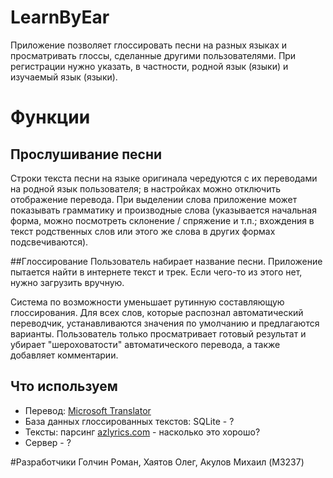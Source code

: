 # LearnByEar
Приложение позволяет глоссировать песни на разных языках и просматривать глоссы, сделанные другими пользователями. При регистрации нужно указать, в частности, родной язык (языки) и изучаемый язык (языки).

# Функции
## Прослушивание песни
Строки текста песни на языке оригинала чередуются с их переводами на родной язык пользователя; в настройках можно отключить отображение перевода.
При выделении слова приложение может показывать грамматику и производные слова (указывается начальная форма, можно посмотреть склонение / спряжение и т.п.; вхождения в текст родственных слов или этого же слова в других формах подсвечиваются).

##Глоссирование
Пользователь набирает название песни. Приложение пытается найти в интернете текст и трек. Если чего-то из этого нет, нужно загрузить вручную. 

Система по возможности уменьшает рутинную составляющую глоссирования. 
Для всех слов, которые распознал автоматический переводчик, устанавливаются значения по умолчанию и предлагаются варианты. 
Пользователь только просматривает готовый результат и убирает "шероховатости" автоматического перевода, а также добавляет комментарии.

## Что используем
* Перевод: [Microsoft Translator](https://msdn.microsoft.com/en-us/library/ff512408.aspx)
* База данных глоссированных текстов: SQLite - ?
* Тексты: парсинг [azlyrics.com]() - насколько это хорошо?
* Сервер - ?

#Разработчики
Голчин Роман, Хаятов Олег, Акулов Михаил (M3237)
